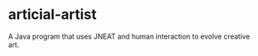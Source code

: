 articial-artist
===============
A Java program that uses JNEAT and human interaction to evolve creative art.

